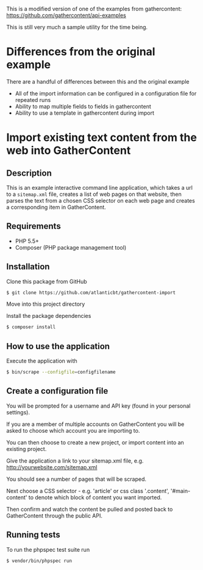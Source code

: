 This is a modified version of one of the examples from gathercontent: https://github.com/gathercontent/api-examples

This is still very much a sample utility for the time being.

# Differences from the original example
There are a handful of differences between this and the original example

* All of the import information can be configured in a configuration file for repeated runs
* Ability to map multiple fields to fields in gathercontent
* Ability to use a template in gathercontent during import

# Import existing text content from the web into GatherContent

## Description

This is an example interactive command line application, which takes a url to a `sitemap.xml` file, creates a list of web pages on that website, then parses the text from a chosen CSS selector on each web page and creates a corresponding item in GatherContent.

## Requirements

* PHP 5.5+
* Composer (PHP package management tool)

## Installation

Clone this package from GitHub

```bash
$ git clone https://github.com/atlanticbt/gathercontent-import
```

Move into this project directory

Install the package dependencies 

```bash
$ composer install
```

## How to use the application

Execute the application with

```bash
$ bin/scrape --configfile=configfilename
```


## Create a configuration file

You will be prompted for a username and API key (found in your personal settings).

If you are a member of multiple accounts on GatherContent you will be asked to choose which account you are importing to.

You can then choose to create a new project, or import content into an existing project.

Give the application a link to your sitemap.xml file, e.g. http://yourwebsite.com/sitemap.xml

You should see a number of pages that will be scraped.

Next choose a CSS selector - e.g. 'article' or css class '.content', '#main-content' to denote which block of content you want imported.

Then confirm and watch the content be pulled and posted back to GatherContent through the public API.

## Running tests

To run the phpspec test suite run

```bash
$ vendor/bin/phpspec run
```

